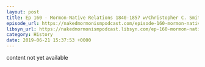 ```yaml
---
layout: post
title: Ep 160 - Mormon-Native Relations 1840-1857 w/Christopher C. Smith Pt.2
episode_url: https://nakedmormonismpodcast.com/episode-160-mormon-native-relations-1840-1857-wchristopher-c-smith-pt-2/
libsyn_url: https://nakedmormonismpodcast.libsyn.com/ep-160-mormon-native-relations-1840-1857-wchristopher-c-smith-pt2
category: History
date: 2019-06-21 15:37:53 +0000
---
```


content not yet available
